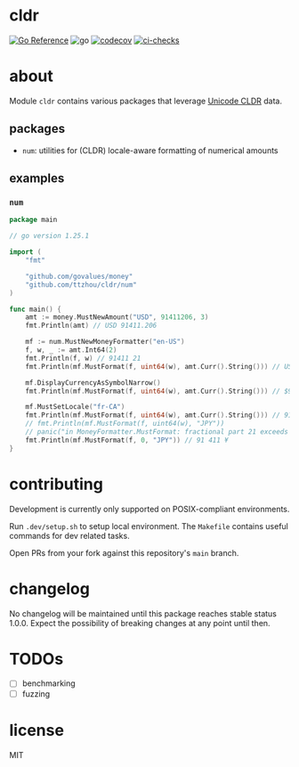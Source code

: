 # cldr

<!-- badges -->
[![Go Reference](https://pkg.go.dev/badge/github.com/ttzhou/cldr.svg)](https://pkg.go.dev/github.com/ttzhou/cldr)
![go](https://img.shields.io/github/go-mod/go-version/ttzhou/cldr)
[![codecov](https://codecov.io/gh/ttzhou/cldr/graph/badge.svg?token=SUU0ERUAST)](https://codecov.io/gh/ttzhou/cldr)
[![ci-checks](https://github.com/ttzhou/cldr/actions/workflows/ci.yml/badge.svg)](https://github.com/ttzhou/cldr/actions/workflows/ci.yml)

# about

Module `cldr` contains various packages that leverage [Unicode CLDR](https://cldr.unicode.org/) data.

## packages

- `num`: utilities for (CLDR) locale-aware formatting of numerical amounts

## examples

### `num`

```go
package main

// go version 1.25.1

import (
	"fmt"

	"github.com/govalues/money"
	"github.com/ttzhou/cldr/num"
)

func main() {
	amt := money.MustNewAmount("USD", 91411206, 3)
    fmt.Println(amt) // USD 91411.206

	mf := num.MustNewMoneyFormatter("en-US")
	f, w, _ := amt.Int64(2)
    fmt.Println(f, w) // 91411 21
	fmt.Println(mf.MustFormat(f, uint64(w), amt.Curr().String())) // USD 91,411.21

	mf.DisplayCurrencyAsSymbolNarrow()
	fmt.Println(mf.MustFormat(f, uint64(w), amt.Curr().String())) // $91,411.21

    mf.MustSetLocale("fr-CA")
	fmt.Println(mf.MustFormat(f, uint64(w), amt.Curr().String())) // 91 411,21 $
	// fmt.Println(mf.MustFormat(f, uint64(w), "JPY"))
    // panic("in MoneyFormatter.MustFormat: fractional part 21 exceeds scale 0 (JPY)")
	fmt.Println(mf.MustFormat(f, 0, "JPY")) // 91 411 ¥
}
```

# contributing

Development is currently only supported on POSIX-compliant environments.

Run `.dev/setup.sh` to setup local environment. The `Makefile` contains useful commands for dev related tasks.

Open PRs from your fork against this repository's `main` branch.

# changelog

No changelog will be maintained until this package reaches stable status 1.0.0. Expect the possibility of breaking changes at any point until then.

# TODOs

- [ ] benchmarking
- [ ] fuzzing

# license

MIT
